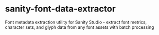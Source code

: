 # sanity-font-data-extractor
Font metadata extraction utility for Sanity Studio - extract font metrics, character sets, and glyph data from any font assets with batch processing
